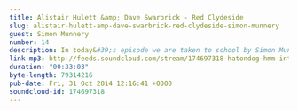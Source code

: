 ```yaml
---
title: Alistair Hulett &amp; Dave Swarbrick - Red Clydeside
slug: alistair-hulett-amp-dave-swarbrick-red-clydeside-simon-munnery
guest: Simon Munnery
number: 14
description: In today&#39;s episode we are taken to school by Simon Munnery as we discuss his favourite album, the little known Scottish folk protests songs of &quot;Red Clydeside&quot; by Alistair Hulett &amp; Dave Swarbrick.
link-mp3: http://feeds.soundcloud.com/stream/174697318-hatondog-hmm-interesting-choice-ep14-alistair-hulett-dave-swarbrick-red-clydeside.mp3
duration: "00:33:03"
byte-length: 79314216
pub-date: Fri, 31 Oct 2014 12:16:41 +0000
soundcloud-id: 174697318
---
```


